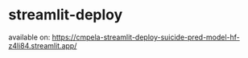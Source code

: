 # streamlit-deploy
available on: https://cmpela-streamlit-deploy-suicide-pred-model-hf-z4li84.streamlit.app/
